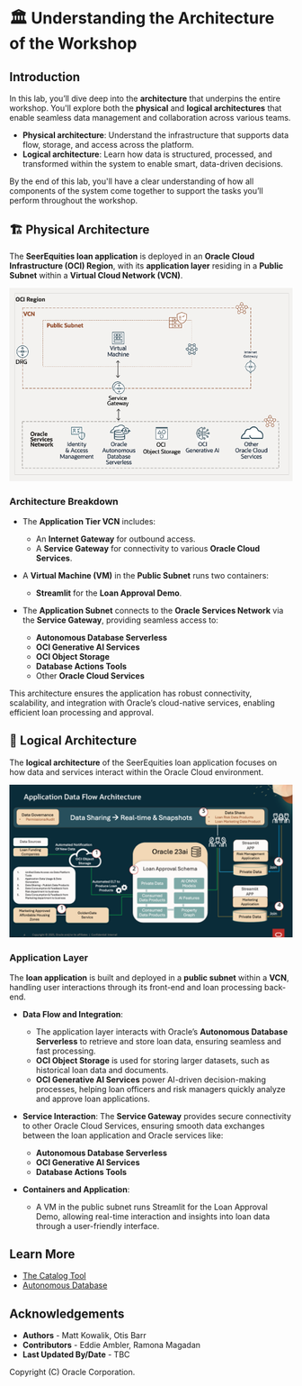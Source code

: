 # 🏛️ Understanding the Architecture of the Workshop

## Introduction

In this lab, you’ll dive deep into the **architecture** that underpins the entire workshop. You'll explore both the **physical** and **logical architectures** that enable seamless data management and collaboration across various teams.

- **Physical architecture**: Understand the infrastructure that supports data flow, storage, and access across the platform.
- **Logical architecture**: Learn how data is structured, processed, and transformed within the system to enable smart, data-driven decisions.

By the end of this lab, you'll have a clear understanding of how all components of the system come together to support the tasks you’ll perform throughout the workshop.

## 🏗️ **Physical Architecture**

The **SeerEquities loan application** is deployed in an **Oracle Cloud Infrastructure (OCI) Region**, with its **application layer** residing in a **Public Subnet** within a **Virtual Cloud Network (VCN)**.

![Physical Architecture](./images/physical-architecture.png)

### Architecture Breakdown

- The **Application Tier VCN** includes:
    - An **Internet Gateway** for outbound access.
    - A **Service Gateway** for connectivity to various **Oracle Cloud Services**.

- A **Virtual Machine (VM)** in the **Public Subnet** runs two containers:
    - **Streamlit** for the **Loan Approval Demo**.

- The **Application Subnet** connects to the **Oracle Services Network** via the **Service Gateway**, providing seamless access to:
    - **Autonomous Database Serverless**
    - **OCI Generative AI Services**
    - **OCI Object Storage**
    - **Database Actions Tools**
    - Other **Oracle Cloud Services**

This architecture ensures the application has robust connectivity, scalability, and integration with Oracle’s cloud-native services, enabling efficient loan processing and approval.

## 🧩 **Logical Architecture**

The **logical architecture** of the SeerEquities loan application focuses on how data and services interact within the Oracle Cloud environment.

![Logical Architecture](./images/logical-architecture.png)

### **Application Layer**

The **loan application** is built and deployed in a **public subnet** within a **VCN**, handling user interactions through its front-end and loan processing back-end.

- **Data Flow and Integration**:
    - The application layer interacts with Oracle’s **Autonomous Database Serverless** to retrieve and store loan data, ensuring seamless and fast processing.
    - **OCI Object Storage** is used for storing larger datasets, such as historical loan data and documents.
    - **OCI Generative AI Services** power AI-driven decision-making processes, helping loan officers and risk managers quickly analyze and approve loan applications.

- **Service Interaction**: The **Service Gateway** provides secure connectivity to other Oracle Cloud Services, ensuring smooth data exchanges between the loan application and Oracle services like:
    - **Autonomous Database Serverless**
    - **OCI Generative AI Services**
    - **Database Actions Tools**

- **Containers and Application**:
    - A VM in the public subnet runs Streamlit for the Loan Approval Demo, allowing real-time interaction and insights into loan data through a user-friendly interface.

## Learn More

- [The Catalog Tool](https://docs.oracle.com/en/cloud/paas/autonomous-database/serverless/adbsb/catalog-entities.html)
- [Autonomous Database](https://docs.oracle.com/en/cloud/paas/autonomous-database/index.html)

## Acknowledgements

- **Authors** - Matt Kowalik, Otis Barr
- **Contributors** - Eddie Ambler, Ramona Magadan
- **Last Updated By/Date** - TBC

Copyright (C) Oracle Corporation.
